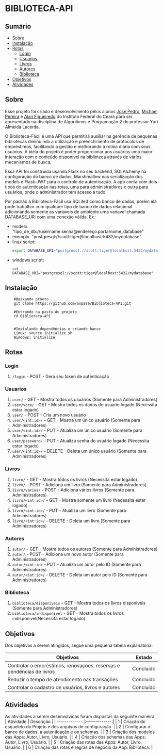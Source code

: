 # BIBLIOTECA-API

## Sumário

* [Sobre](https://github.com/oopaze/Biblioteca-API#sobre)
* [Instalação](https://github.com/oopaze/Biblioteca-API#instalação)
* [Rotas](https://github.com/oopaze/Biblioteca-API#rotas)
    * [Login](https://github.com/oopaze/Biblioteca-API#login)
    * [Usuarios](https://github.com/oopaze/Biblioteca-API#usuarios)
    * [Livros](https://github.com/oopaze/Biblioteca-API#livros)
    * [Autores](https://github.com/oopaze/Biblioteca-API#autores)
    * [Biblioteca](https://github.com/oopaze/Biblioteca-API#biblioteca)
* [Objetivos](https://github.com/oopaze/Biblioteca-API#objetivos)
* [Atividades](https://github.com/oopaze/Biblioteca-API#atividades)


## Sobre

Esse projeto foi criado e desenvolvimento pelos alunos [José Pedro](https://github.com/oopaze), [Michael Pereira](https://github.com/MichaelPereira31) e [Alan Figueiredo]() do Instituto Federal do Ceará para ser apresentado na disciplina de Algoritimos e Programação 2 do professor Yuri Almeida Lacerda.

O Biblioteca-Fácil é uma API que permitirá auxiliar na gerência de pequenas bibliotecas diminuindo a utilização e preenchimento de protocolos de empréstimos, facilitando a gestão e melhorando a rotina diária com seus usuários. A idéia do  projeto é poder proporcionar aos usuários uma maior interação com o conteúdo disponível na biblioteca através de vários mecanismos de busca. 

Essa API foi construida usando Flask no seu backend, SQLAlchemy na configuração do banco de dados, Marshmallow nas serialização dos models e Flask-JWT para o controle de autenticação. A app conta com dois tipos de autenticação nas rotas, uma para administradores e outra para usuários, onde o administrador tem acesso a tudo. 

Por padrão a Biblioteca-Fácil usa SQLite3 como banco de dados, porém ela pode trabalhar com qualquer tipo de banco de dados relacional adicionando somente as variaveis de ambiente uma variavel chamada DATABASE_URI com uma conexão válida. Ex.: 

* modelo: "tipo_de_db://username:senha@endereço:porta/nome_database"
* exemplo: "postgresql://scott:tiger@localhost:5432/mydatabase"
* linux script: 
    ```bash
    export DATABASE_URI="postgresql://scott:tiger@localhost:5432/mydatabase"
    ```
* windows script: 
    ```shell 
    set DATABASE_URI="postgresql://scott:tiger@localhost:5432/mydatabase"
    ```


## Instalação
```shell
    #Baixando proeto
    git clone https://github.com/oopaze/Biblioteca-API.git

    #Entrando na pasta do projeto
    cd Biblioteca-API

    
    #Instalando dependências e criando banco
    Linux: source initialize.sh
    Windows: initialize
```


## Rotas

### Login

1. `/login` - POST - Gera seu token de autenticação

### Usuarios

1. `user/` - GET - Mostra todos os usuários (Somente para Administradores)
2. `user/voce/` - GET - Mostra todos os dados do usuario logado (Necessita estar logado)
3. `user/` - POST - Cria um novo usuário
4. `user/<int:id>/` - GET - Mostra um único usuário (Somente para Administradores)
5. `user/<int:id>/` - PUT - Atualiza um único usuário (Somente para Administradores)
6. `user/password/` - PUT - Atualiza senha do usuário logado (Necessita estar logado)
7. `user/<int:id>/` - DELETE - Deleta um único usuário (Somente para Administradores)

### Livros

1. `livro/` - GET - Mostra todos os livros (Necessita estar logado)
2. `livro/` - POST - Adiciona um livro (Somente para Administradores)
3. `livro/varios/` - POST - Adiciona vários livros (Somente para Administradores)
4. `livro/<int:id>/` - GET - Mostra somente um livro (Necessita estar logado)
5. `livro/<int:id>/` - PUT - Atualiza um livro (Somente para Administradores)
6. `livro/<int:id>/` - DELETE - Deleta um livro (Somente para Administradores)

### Autores

1. `autor/` - GET - Mostra todos os autores (Somente para Administradores)
2. `autor/` - POST - Adiciona um novo autor (Somente para Administradores)
3. `autor/<int:id>` - PUT - Atualiza um autor pelo ID (Somente para Administradores)
4. `autor/<int:id>/` - DELETE - Deleta um autor pelo ID (Somente para Administradores)

### Biblioteca

1. `biblioteca/disponiveis` - GET - Mostra todos os livros disponiveis (Somente para Administradores)
2. `biblioteca/indisponivel` - GET - Mostra todos os livros indisponivel(Necessita estar logado)


## Objetivos

Dos objetivos a serem atingidos, segue uma pequena tabela explanatória:

| Objetivos | Estado |
| ------------- |:-------------:|
| Controlar o empréstimos, renovações, reservas e pendências de livros | Concluído |
| Reduzir o tempo de atendimento nas transações | Concluído |
| Controlar o cadastro de usuários, livros e autores | Concluído |


## Atividades

As atividades a serem desenvolvidas foram dispostas da seguinte maneira:
| Atividade | Descrição |
| ------------- |:-------------:|
| 1 | Criação do esqueleto do Projeto e dos arquivos de configuração. |
| 2 | Configurar o banco de dados, a autenticação e os schemas. |
| 3 | Criação dos modelos das Apps: Autor, Livro, Usuário. |
| 4 | Criação dos schemas das Apps: Autor, Livro, Usuário. |
| 5 | Criação das rotas das Apps: Autor, Livro, Usuário. |
| 6 | Criação das rotas e regras de negócio da App: Biblioteca. |



